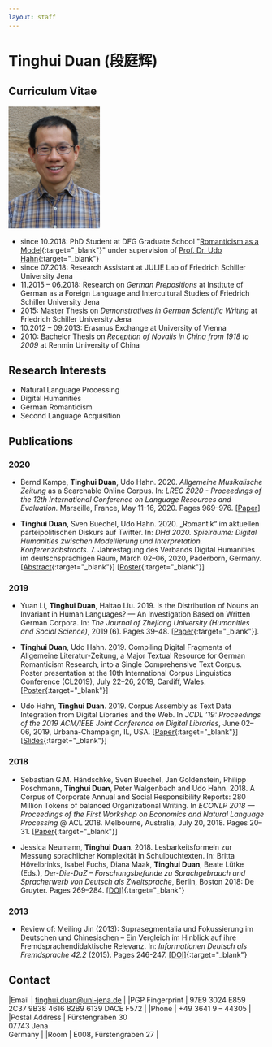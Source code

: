 ```yaml
---
layout: staff
---
```


# Tinghui Duan (段庭辉)

## Curriculum Vitae

<div class="portrait">
  <img src="duan.jpg" height="240" width="180">
</div>

* since 10.2018: PhD Student at DFG Graduate School "[Romanticism as a Model](http://modellromantik.uni-jena.de/){:target="_blank"}" under supervision of [Prof. Dr. Udo Hahn](https://julielab.de/Staff/Hahn/){:target="_blank"}
* since 07.2018: Research Assistant at JULIE Lab of Friedrich Schiller University Jena
* 11.2015 – 06.2018: Research on _German Prepositions_ at Institute of German as a Foreign Language and Intercultural Studies of Friedrich Schiller University Jena
* 2015: Master Thesis on _Demonstratives in German Scientific Writing_ at Friedrich Schiller University Jena
* 10.2012 – 09.2013: Erasmus Exchange at University of Vienna
* 2010: Bachelor Thesis on _Reception of Novalis in China from 1918 to 2009_ at Renmin University of China

## Research Interests
* Natural Language Processing
* Digital Humanities
* German Romanticism
* Second Language Acquisition

## Publications

### 2020

* Bernd Kampe, **Tinghui Duan**, Udo Hahn. 2020. _Allgemeine Musikalische Zeitung_ as a Searchable Online Corpus. In: *LREC 2020 - Proceedings of the 12th International Conference on Language Resources and Evaluation.* Marseille, France, May 11-16, 2020. Pages 969–976. [[Paper](http://www.lrec-conf.org/proceedings/lrec2020/pdf/2020.lrec-1.122.pdf)]

* **Tinghui Duan**, Sven Buechel, Udo Hahn. 2020. „Romantik“ im aktuellen parteipolitischen Diskurs auf Twitter. In: *DHd 2020. Spielräume: Digital Humanities zwischen Modellierung und Interpretation. Konferenzabstracts.* 7. Jahrestagung des Verbands Digital Humanities im deutschsprachigen Raum, March 02–06, 2020, Paderborn, Germany. [[Abstract](https://doi.org/10.5281/zenodo.3666690){:target="_blank"}] [[Poster](https://julielab.de/downloads/publications/posters/Poster_DHd2020.pdf){:target="_blank"}]

### 2019

* Yuan Li, **Tinghui Duan**, Haitao Liu. 2019. Is the Distribution of Nouns an Invariant in Human Languages? — An Investigation Based on Written German Corpora. In: *The Journal of Zhejiang University (Humanities and Social Science)*, 2019 (6). Pages 39–48. [[Paper](http://www.zjujournals.com/soc/CN/10.3785/j.issn.1008-942X.CN33-6000/C.2019.06.231){:target="_blank"}].

* **Tinghui Duan**, Udo Hahn. 2019. Compiling Digital Fragments of Allgemeine Literatur-Zeitung, a Major Textual Resource for German Romanticism Research, into a Single Comprehensive Text Corpus. Poster presentation at the 10th International Corpus Linguistics Conference (CL2019), July 22–26, 2019, Cardiff, Wales. [[Poster](https://julielab.de/downloads/publications/posters/Poster_CL2019_Duan.pdf){:target="_blank"}]

* Udo Hahn, **Tinghui Duan**. 2019. Corpus Assembly as Text Data Integration from Digital Libraries and the Web. In *JCDL ’19: Proceedings of the 2019 ACM/IEEE Joint Conference on Digital Libraries*, June 02–06, 2019, Urbana-Champaign, IL, USA. [[Paper](https://doi.org/10.1109/JCDL.2019.00014){:target="_blank"}] [[Slides](/downloads/publications/slides/Duan_JCDL_2019_IL.pdf){:target="_blank"}]

### 2018

* Sebastian G.M. Händschke, Sven Buechel, Jan Goldenstein, Philipp Poschmann, **Tinghui Duan**, Peter Walgenbach and Udo Hahn. 2018. A Corpus of Corporate Annual and Social Responsibility Reports: 280 Million Tokens of balanced Organizational Writing. In *ECONLP 2018 — Proceedings of the First Workshop on Economics and Natural Language Processing* @ ACL 2018. Melbourne, Australia, July 20, 2018. Pages 20–31. [[Paper](http://aclweb.org/anthology/W18-3103){:target="_blank"}]

* Jessica Neumann, **Tinghui Duan**. 2018. Lesbarkeitsformeln zur Messung sprachlicher Komplexität in Schulbuchtexten. In: Britta Hövelbrinks, Isabel Fuchs, Diana Maak, **Tinghui Duan**, Beate Lütke (Eds.), *Der-Die-DaZ – Forschungsbefunde zu Sprachgebrauch und Spracherwerb von Deutsch als Zweitsprache*, Berlin, Boston 2018: De Gruyter. Pages 269–284. [[DOI]](https://doi.org/10.1515/9783110582819-279){:target="_blank"}

### 2013

* Review of: Meiling Jin (2013): Suprasegmentalia und Fokussierung im Deutschen und Chinesischen – Ein Vergleich im Hinblick auf ihre Fremdsprachendidaktische Relevanz. In: *Informationen Deutsch als Fremdsprache 42.2* (2015). Pages 246-247. [[DOI]](https://doi.org/10.1515/infodaf-2015-2-336){:target="_blank"}

## Contact

|Email | [tinghui.duan@uni-jena.de](mailto:tinghui.duan@uni-jena.de) |
|PGP Fingerprint | 97E9 3024 E859 2C37 9B38 4616 82B9 6139 DACE F572 |
|Phone | +49 3641 9 – 44305 |
|Postal Address | Fürstengraben 30<br/> 07743 Jena<br/> Germany |
|Room | E008, Fürstengraben 27 |
